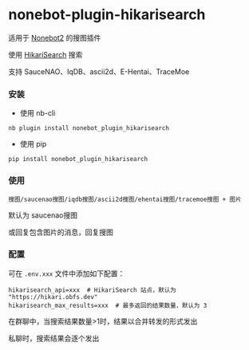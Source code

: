 # nonebot-plugin-hikarisearch

适用于 [Nonebot2](https://github.com/nonebot/nonebot2) 的搜图插件

使用 [HikariSearch](https://github.com/mixmoe/HikariSearch) 搜索

支持 SauceNAO、IqDB、ascii2d、E-Hentai、TraceMoe


### 安装

- 使用 nb-cli

```
nb plugin install nonebot_plugin_hikarisearch
```

- 使用 pip

```
pip install nonebot_plugin_hikarisearch
```


### 使用

```
搜图/saucenao搜图/iqdb搜图/ascii2d搜图/ehentai搜图/tracemoe搜图 + 图片
```
默认为 saucenao搜图

或回复包含图片的消息，回复搜图


### 配置

可在 `.env.xxx` 文件中添加如下配置：

```
hikarisearch_api=xxx  # HikariSearch 站点，默认为 "https://hikari.obfs.dev"
hikarisearch_max_results=xxx  # 最多返回的结果数量，默认为 3
```

在群聊中，当搜索结果数量>1时，结果以合并转发的形式发出

私聊时，搜索结果会逐个发出
